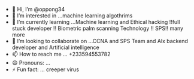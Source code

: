 - 👋 Hi, I’m @oppong34
- 👀 I’m interested in ...machine learning algothrims 
- 🌱 I’m currently learning ...Machine learning and Ethical hacking !!full stuck developer !! Biometric palm scanning Technology !! SPS!! many more 
- 💞️ I’m looking to collaborate on ...CCNA and SPS Team and Alx backend developer and Artificial intelligence 
- 📫 How to reach me ... +233594553782
- 😄 Pronouns: ...
- ⚡ Fun fact: ... creeper virus 

<!---
oppong34/oppong34 is a ✨ special ✨ repository because its `README.md` (this file) appears on your GitHub profile.
You can click the Preview link to take a look at your changes.
--->
